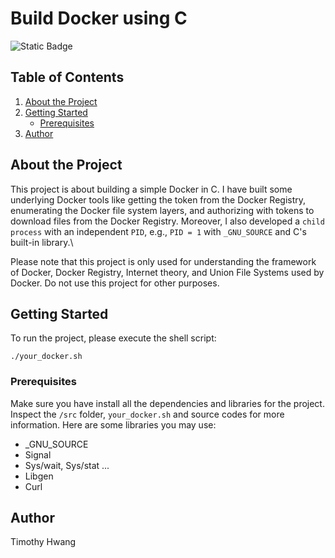 # Build Docker using C

![Static Badge](https://img.shields.io/badge/C-Solutions-Blue?logo=c
)

## Table of Contents
1. [About the Project](#about-the-project)
2. [Getting Started](#getting-started)
    - [Prerequisites](#prerequisites)
3. [Author](#author)

## About the Project
This project is about building a simple Docker in C. I have built some underlying Docker tools like getting the token from the Docker Registry, enumerating the Docker file system layers, and authorizing with tokens to download files from the Docker Registry. Moreover, I also developed a `child process` with an independent `PID`, e.g., `PID = 1` with `_GNU_SOURCE` and C's built-in library.\

Please note that this project is only used for understanding the framework of Docker, Docker Registry, Internet theory, and Union File Systems used by Docker. Do not use this project for other purposes.

## Getting Started
To run the project, please execute the shell script:
```shell
./your_docker.sh
```

### Prerequisites
Make sure you have install all the dependencies and libraries for the project. Inspect the `/src` folder, `your_docker.sh` and source codes for more information.
Here are some libraries you may use:
- _GNU_SOURCE
- Signal
- Sys/wait, Sys/stat ...
- Libgen
- Curl

## Author
Timothy Hwang
